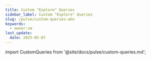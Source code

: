 ```yaml
---
title: Custom "Explore" Queries
sidebar_label: Custom "Explore" Queries
slug: /pulse/custom-queries-whn
keywords:
  - owner:vm
last_update:
  date: 2025-05-07
---
```


import CustomQueries from '@site/docs/pulse/custom-queries.md';
 
<CustomQueries />
